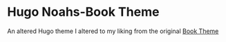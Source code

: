 # Hugo Noahs-Book Theme

An altered Hugo theme I altered to my liking from the original [Book Theme](https://github.com/alex-shpak/)
